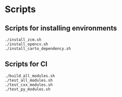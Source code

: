 # Scripts
## Scripts for installing environments

```
./install_zcm.sh
./install_opencv.sh
./install_carto_dependency.sh
```

## Scripts for CI

```
./build_all_modules.sh
./test_all_modules.sh
./test_cxx_modules.sh
./test_py_modules.sh
```

